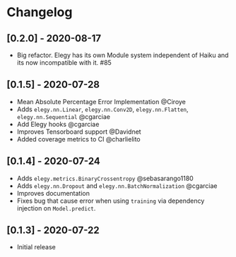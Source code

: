 # Changelog

## [0.2.0] - 2020-08-17
* Big refactor. Elegy has its own Module system independent of Haiku and its now incompatible with it. #85

## [0.1.5] - 2020-07-28
* Mean Absolute Percentage Error Implementation @Ciroye
* Adds `elegy.nn.Linear`, `elegy.nn.Conv2D`, `elegy.nn.Flatten`, `elegy.nn.Sequential` @cgarciae
* Add Elegy hooks @cgarciae
* Improves Tensorboard support @Davidnet
* Added coverage metrics to CI @charlielito
  
## [0.1.4] - 2020-07-24
* Adds `elegy.metrics.BinaryCrossentropy` @sebasarango1180
* Adds `elegy.nn.Dropout` and `elegy.nn.BatchNormalization` @cgarciae
* Improves documentation
* Fixes bug that cause error when using `training` via dependency injection on `Model.predict`.

## [0.1.3] - 2020-07-22
* Initial release